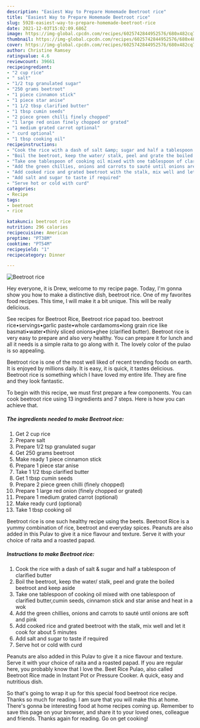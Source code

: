 ```yaml
---
description: "Easiest Way to Prepare Homemade Beetroot rice"
title: "Easiest Way to Prepare Homemade Beetroot rice"
slug: 5928-easiest-way-to-prepare-homemade-beetroot-rice
date: 2021-12-03T15:02:09.686Z
image: https://img-global.cpcdn.com/recipes/6025742844952576/680x482cq70/beetroot-rice-recipe-main-photo.jpg
thumbnail: https://img-global.cpcdn.com/recipes/6025742844952576/680x482cq70/beetroot-rice-recipe-main-photo.jpg
cover: https://img-global.cpcdn.com/recipes/6025742844952576/680x482cq70/beetroot-rice-recipe-main-photo.jpg
author: Christine Ramsey
ratingvalue: 4.6
reviewcount: 39661
recipeingredient:
- "2 cup rice"
- " salt"
- "1/2 tsp granulated sugar"
- "250 grams beetroot"
- "1 piece cinnamon stick"
- "1 piece star anise"
- "1 1/2 tbsp clarified butter"
- "1 tbsp cumin seeds"
- "2 piece green chilli finely chopped"
- "1 large red onion finely chopped or grated"
- "1 medium grated carrot optional"
- " curd optional"
- "1 tbsp cooking oil"
recipeinstructions:
- "Cook the rice with a dash of salt &amp; sugar and half a tablespoon of clarified butter"
- "Boil the beetroot, keep the water/ stalk, peel and grate the boiled beetroot and keep aside"
- "Take one tablespoon of cooking oil mixed with one tablespoon of clarified butter,cumin seeds, cinnamon stick and star anise and heat in a wok"
- "Add the green chillies, onions and carrots to sauté until onions are soft and pink"
- "Add cooked rice and grated beetroot with the stalk, mix well and let it cook for about 5 minutes"
- "Add salt and sugar to taste if required"
- "Serve hot or cold with curd"
categories:
- Recipe
tags:
- beetroot
- rice

katakunci: beetroot rice 
nutrition: 296 calories
recipecuisine: American
preptime: "PT38M"
cooktime: "PT54M"
recipeyield: "1"
recipecategory: Dinner

---
```



![Beetroot rice](https://img-global.cpcdn.com/recipes/6025742844952576/680x482cq70/beetroot-rice-recipe-main-photo.jpg)

Hey everyone, it is Drew, welcome to my recipe page. Today, I'm gonna show you how to make a distinctive dish, beetroot rice. One of my favorites food recipes. This time, I will make it a bit unique. This will be really delicious.

See recipes for Beetroot Rice, Beetroot rice papad too. beetroot rice•servings•garlic paste•whole cardamoms•long grain rice like basmati•water•thinly sliced onions•ghee (clarified butter). Beetroot rice is very easy to prepare and also very healthy. You can prepare it for lunch and all it needs is a simple raita to go along with it. The lovely color of the pulao is so appealing.

Beetroot rice is one of the most well liked of recent trending foods on earth. It is enjoyed by millions daily. It is easy, it is quick, it tastes delicious. Beetroot rice is something which I have loved my entire life. They are fine and they look fantastic.


To begin with this recipe, we must first prepare a few components. You can cook beetroot rice using 13 ingredients and 7 steps. Here is how you can achieve that.

<!--inarticleads1-->

##### The ingredients needed to make Beetroot rice:

1. Get 2 cup rice
1. Prepare  salt
1. Prepare 1/2 tsp granulated sugar
1. Get 250 grams beetroot
1. Make ready 1 piece cinnamon stick
1. Prepare 1 piece star anise
1. Take 1 1/2 tbsp clarified butter
1. Get 1 tbsp cumin seeds
1. Prepare 2 piece green chilli (finely chopped)
1. Prepare 1 large red onion (finely chopped or grated)
1. Prepare 1 medium grated carrot (optional)
1. Make ready  curd (optional)
1. Take 1 tbsp cooking oil


Beetroot rice is one such healthy recipe using the beets. Beetroot Rice is a yummy combination of rice, beetroot and everyday spices. Peanuts are also added in this Pulav to give it a nice flavour and texture. Serve it with your choice of raita and a roasted papad. 

<!--inarticleads2-->

##### Instructions to make Beetroot rice:

1. Cook the rice with a dash of salt &amp; sugar and half a tablespoon of clarified butter
1. Boil the beetroot, keep the water/ stalk, peel and grate the boiled beetroot and keep aside
1. Take one tablespoon of cooking oil mixed with one tablespoon of clarified butter,cumin seeds, cinnamon stick and star anise and heat in a wok
1. Add the green chillies, onions and carrots to sauté until onions are soft and pink
1. Add cooked rice and grated beetroot with the stalk, mix well and let it cook for about 5 minutes
1. Add salt and sugar to taste if required
1. Serve hot or cold with curd


Peanuts are also added in this Pulav to give it a nice flavour and texture. Serve it with your choice of raita and a roasted papad. If you are regular here, you probably know that I love the. Beet Rice Pulao, also called Beetroot Rice made in Instant Pot or Pressure Cooker. A quick, easy and nutritious dish. 

So that's going to wrap it up for this special food beetroot rice recipe. Thanks so much for reading. I am sure that you will make this at home. There's gonna be interesting food at home recipes coming up. Remember to save this page on your browser, and share it to your loved ones, colleague and friends. Thanks again for reading. Go on get cooking!
